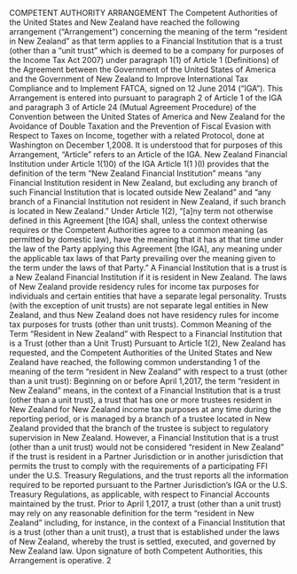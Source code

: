 COMPETENT AUTHORITY ARRANGEMENT The Competent Authorities of the United States and New Zealand have reached the following arrangement (“Arrangement”) concerning the meaning of the term “resident in New Zealand” as that term applies to a Financial Institution that is a trust (other than a “unit trust” which is deemed to be a company for purposes of the Income Tax Act 2007) under paragraph 1(1) of Article 1 (Definitions) of the Agreement between the Government of the United States of America and the Government of New Zealand to Improve International Tax Compliance and to Implement FATCA, signed on 12 June 2014 (“IGA”). This Arrangement is entered into pursuant to paragraph 2 of Article 1 of the IGA and paragraph 3 of Article 24 (Mutual Agreement Procedure) of the Convention between the United States of America and New Zealand for the Avoidance of Double Taxation and the Prevention of Fiscal Evasion with Respect to Taxes on Income, together with a related Protocol, done at Washington on December 1,2008. It is understood that for purposes of this Arrangement, “Article” refers to an Article of the IGA. New Zealand Financial Institution under Article 1(1)0) of the IGA Article 1(1 )(l) provides that the definition of the term “New Zealand Financial Institution” means “any Financial Institution resident in New Zealand, but excluding any branch of such Financial Institution that is located outside New Zealand” and “any branch of a Financial Institution not resident in New Zealand, if such branch is located in New Zealand.” Under Article 1(2), “\[a\]ny term not otherwise defined in this Agreement \[the IGA\] shall, unless the context otherwise requires or the Competent Authorities agree to a common meaning (as permitted by domestic law), have the meaning that it has at that time under the law of the Party applying this Agreement \[the IGA\], any meaning under the applicable tax laws of that Party prevailing over the meaning given to the term under the laws of that Party.” A Financial Institution that is a trust is a New Zealand Financial Institution if it is resident in New Zealand. The laws of New Zealand provide residency rules for income tax purposes for individuals and certain entities that have a separate legal personality. Trusts (with the exception of unit trusts) are not separate legal entities in New Zealand, and thus New Zealand does not have residency rules for income tax purposes for trusts (other than unit trusts). Common Meaning of the Term “Resident in New Zealand” with Respect to a Financial Institution that is a Trust (other than a Unit Trust) Pursuant to Article 1(2), New Zealand has requested, and the Competent Authorities of the United States and New Zealand have reached, the following common understanding 1 of the meaning of the term “resident in New Zealand” with respect to a trust (other than a unit trust): Beginning on or before April 1,2017, the term “resident in New Zealand” means, in the context of a Financial Institution that is a trust (other than a unit trust), a trust that has one or more trustees resident in New Zealand for New Zealand income tax purposes at any time during the reporting period, or is managed by a branch of a trustee located in New Zealand provided that the branch of the trustee is subject to regulatory supervision in New Zealand. However, a Financial Institution that is a trust (other than a unit trust) would not be considered “resident in New Zealand” if the trust is resident in a Partner Jurisdiction or in another jurisdiction that permits the trust to comply with the requirements of a participating FFI under the U.S. Treasury Regulations, and the trust reports all the information required to be reported pursuant to the Partner Jurisdiction’s IGA or the U.S. Treasury Regulations, as applicable, with respect to Financial Accounts maintained by the trust. Prior to April 1,2017, a trust (other than a unit trust) may rely on any reasonable definition for the term “resident in New Zealand” including, for instance, in the context of a Financial Institution that is a trust (other than a unit trust), a trust that is established under the laws of New Zealand, whereby the trust is settled, executed, and governed by New Zealand law. Upon signature of both Competent Authorities, this Arrangement is operative. 2